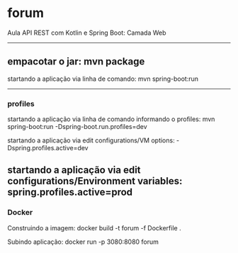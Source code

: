 # forum
Aula API REST com Kotlin e Spring Boot: Camada Web

---
empacotar o jar:
mvn package
---
startando a aplicação via linha de comando: mvn spring-boot:run

---
### profiles
startando a aplicação via linha de comando informando o profiles:
mvn spring-boot:run -Dspring-boot.run.profiles=dev

startando a aplicação via edit configurations/VM options:
-Dspring.profiles.active=dev

startando a aplicação via edit configurations/Environment variables:
spring.profiles.active=prod
---
### Docker

Construindo a imagem:
docker build -t forum -f Dockerfile .

Subindo aplicação:
docker run  -p 3080:8080 forum
